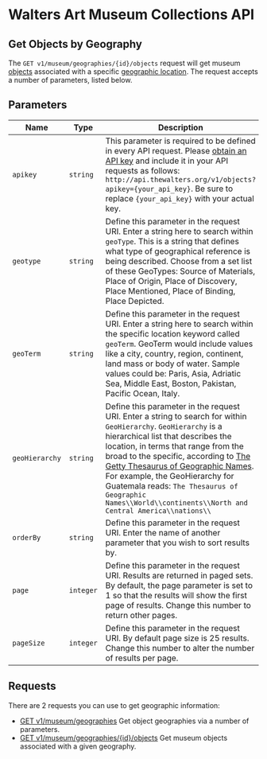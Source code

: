 Walters Art Museum Collections API 
===============================================================================


## Get Objects by Geography

The `GET v1/museum/geographies/{id}/objects` request will get museum [objects](/objects) associated with a specific [geographic location](/geographies/). The request accepts a number of parameters, listed below.


## Parameters
Name | Type | Description
-----|------|--------------
`apikey` | `string` | This parameter is required to be defined in every API request. Please [obtain an API key](http://api.thewalters.org/) and include it in your API requests as follows: `http://api.thewalters.org/v1/objects?apikey={your_api_key}`. Be sure to replace `{your_api_key}` with your actual key. 
`geotype` | `string` | Define this parameter in the request URI. Enter a string here to search within `geoType`. This is a string that defines what type of geographical reference is being described. Choose from a set list of these GeoTypes: Source of Materials, Place of Origin, Place of Discovery, Place Mentioned, Place of Binding, Place Depicted. 
`geoTerm` | `string` | Define this parameter in the request URI. Enter a string here to search within the specific location keyword called `geoTerm`. GeoTerm would include values like a city, country, region, continent, land mass or body of water. Sample values could be: Paris, Asia, Adriatic Sea, Middle East, Boston, Pakistan, Pacific Ocean, Italy.
`geoHierarchy` | `string` | Define this parameter in the request URI. Enter a string to search for within `GeoHierarchy`.  `GeoHierarchy` is a hierarchical list that describes the location, in terms that range from the broad to the specific, according to [The Getty Thesaurus of Geographic Names](https://www.getty.edu/research/tools/vocabularies/tgn/about.html). For example, the GeoHierarchy for Guatemala reads: `The Thesaurus of Geographic Names\\World\\continents\\North and Central America\\nations\\`
`orderBy` | `string` | Define this parameter in the request URI. Enter the name of another parameter that you wish to sort results by. 
`page` | `integer` | Define this parameter in the request URI. Results are returned in paged sets. By default, the page parameter is set to 1 so that the results will show the first page of results. Change this number to return other pages. 
`pageSize` | `integer` | Define this parameter in the request URI. By default page size is 25 results. Change this number to alter the number of results per page. 


## Requests

There are 2 requests you can use to get geographic information:

- [GET v1/museum/geographies](geographies-get.md) Get object geographies via a number of parameters.
- [GET v1/museum/geographies/{id}/objects](geographies-objects.md) Get museum objects associated with a given geography.



